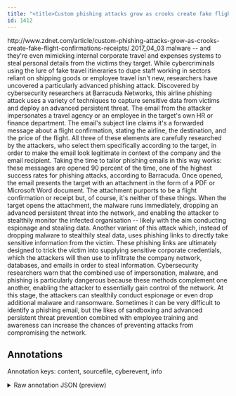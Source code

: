 ```yaml
---
title: "<title>Custom phishing attacks grow as crooks create fake flight confirmations, receipts | ZDNet</title>"
id: 1412
---
```


<title>Custom phishing attacks grow as crooks create fake flight confirmations, receipts | ZDNet</title>
<source> http://www.zdnet.com/article/custom-phishing-attacks-grow-as-crooks-create-fake-flight-confirmations-receipts/ </source>
<date> 2017_04_03 </date>
<text>
 malware -- and they're even mimicking internal corporate travel and expenses systems to steal personal details from the victims they target.
While cybercriminals using the lure of fake travel itineraries to dupe staff working in sectors reliant on shipping goods or employee travel isn't new,  researchers have uncovered a particularly advanced phishing attack.
Discovered by cybersecurity researchers at Barracuda Networks, this airline phishing attack uses a variety of techniques to capture sensitive data from victims and deploy an advanced persistent threat.
The email from the attacker impersonates a travel agency or an employee in the target's own HR or finance department.
The email's subject line claims it's a forwarded message about a flight confirmation, stating the airline, the destination, and the price of the flight.
All three of these elements are carefully researched by the attackers, who select them specifically according to the target, in order to make the email look legitimate in context of the company and the email recipient.
Taking the time to tailor phishing emails in this way works: these messages are opened 90 percent of the time, one of the highest success rates for phishing attacks, according to Barracuda.
Once opened, the email presents the target with an attachment in the form of a PDF or Microsoft Word document.
The attachment purports to be a flight confirmation or receipt but, of course, it's neither of these things.
When the target opens the attachment, the malware runs immediately, dropping an advanced persistent threat into the network, and enabling the attacker to stealthily monitor the infected organisation -- likely with the aim conducting espionage and stealing data.
Another variant of this attack which, instead of dropping malware to stealthily steal data, uses phishing links to directly take sensitive information from the victim.
These phishing links are ultimately designed to trick the victim into supplying sensitive corporate credentials, which the attackers will then use to infiltrate the company network, databases, and emails in order to steal information.
Cybersecurity researchers warn that the combined use of impersonation, malware, and phishing is particularly dangerous because these methods complement one another, enabling the attacker to essentially gain control of the network.
At this stage, the attackers can stealthily conduct espionage or even drop additional malware and ransomware.
Sometimes it can be very difficult to identify a phishing email, but the likes of  sandboxing and advanced persistent threat prevention combined with employee training and awareness can increase the chances of preventing attacks from compromising the network.
</text>



## Annotations

Annotation keys: content, sourcefile, cyberevent, info

<details>
<summary>Raw annotation JSON (preview)</summary>

```json
{
  "content": "malware -- and they're even mimicking internal corporate travel and expenses systems to steal personal details from the victims they target. While cybercriminals using the lure of fake travel itineraries to dupe staff working in sectors reliant on shipping goods or employee travel isn't new,  researchers have uncovered a particularly advanced phishing attack. Discovered by cybersecurity researchers at Barracuda Networks, this airline phishing attack uses a variety of techniques to capture sensitive data from victims and deploy an advanced persistent threat. The email from the attacker impersonates a travel agency or an employee in the target's own HR or finance department. The email's subject line claims it's a forwarded message about a flight confirmation, stating the airline, the destination, and the price of the flight. All three of these elements are carefully researched by the attackers, who select them specifically according to the target, in order to make the email look legitimate in context of the company and the email recipient. Taking the time to tailor phishing emails in this way works: these messages are opened 90 percent of the time, one of the highest success rates for phishing attacks, according to Barracuda. Once opened, the email presents the target with an attachment in the form of a PDF or Microsoft Word document. The attachment purports to be a flight confirmation or receipt but, of course, it's neither of these things. When the target opens the attachment, the malware runs immediately, dropping an advanced persistent threat into the network, and enabling the attacker to stealthily monitor the infected organisation -- likely with the aim conducting espionage and stealing data. Another variant of this attack which, instead of dropping malware to stealthily steal data, uses phishing links to directly take sensitive information from the victim. These phishing links are ultimately designed to trick the victim into supplying sensitive corporate credentials, which the attackers will then use to infiltrate the company network, databases, and emails in order to steal information. Cybersecurity researchers warn that the combined use of impersonation, malware, and phishing is particularly dangerous because these methods complement one another, enabling the attacker to essentially gain control of the network. At this stage, the attackers can stealthily conduct espionage or even drop additional malware and ransomware. Sometimes it can be very difficult to identify a phishing email, but the likes of  sandboxing and advanced persistent threat prevention combined with employee training and awareness can increase the chances of preventing attacks from compromising the network",
  "sourcefile": "1412.txt",
  "cyberevent": {
    "hopper": [
      {
        "index": 0,
        "events": [
          {
            "index": "E9",
            "type": "Attack",
            "realis": "Generic",
            "nugget": {
              "startOffset": 1943,
              "index": "T33",
              "endOffset": 1948,
              "text": "trick"
            },
            "argument": [
              {
                "index": "T35",
                "text": "phishing links",
                "endOffset": 1915,
                "role": {
                  "type": "Tool"
                },
                "startOffset": 1901,
                "type": "Website"
              },
              {
                "index": "T36",
                "text": "supplying sensitive corporate credentials",
                "endOffset": 2006,
                "role": {
                  "type": "Purpose",
                  "subtype": "Gathering data",
                  "confidence": 0.909904807806015
                },
                "startOffset": 1965,
                "type": "Purpose"
              },
              {
                "index": "T34",
                "text": "the victim",
                "endOffset": 1959,
                "
```
</details>

